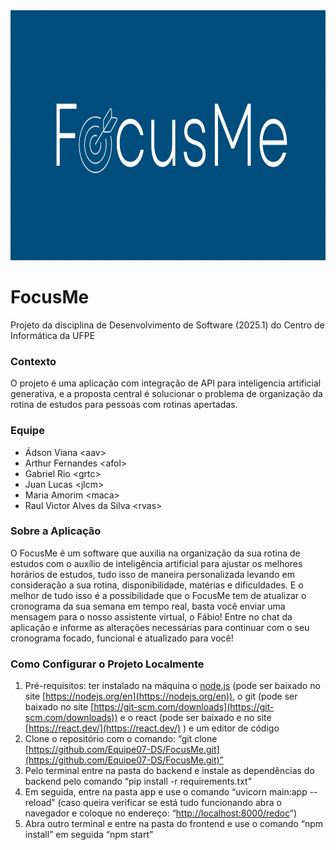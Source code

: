 <img src="assets/FocusMe-Logo.png" height="400px">

# **FocusMe**
Projeto da disciplina de Desenvolvimento de Software (2025.1) do Centro de Informática da UFPE

### **Contexto**
O projeto é uma aplicação com integração de API para inteligencia artificial generativa, e a proposta central é solucionar o problema de organização da rotina de estudos para pessoas com rotinas apertadas.

### **Equipe**
* Ádson Viana \<aav>
* Arthur Fernandes \<afol>
* Gabriel Rio \<grtc>
* Juan Lucas \<jlcm>
* Maria Amorim \<maca>
* Raul Victor Alves da Silva \<rvas>

### **Sobre a Aplicação**

O FocusMe é um software que auxilia na organização da sua rotina de estudos com o auxílio de inteligência artificial para ajustar os melhores horários de estudos, tudo isso de maneira personalizada levando em consideração a sua rotina, disponibilidade, matérias e dificuldades. E o melhor de tudo isso é a possibilidade que o FocusMe tem de atualizar o cronograma da sua semana em tempo real, basta você enviar uma mensagem para o nosso assistente virtual, o Fábio! Entre no chat da aplicação e informe as alterações necessárias para continuar com o seu cronograma focado, funcional e atualizado para você!

### **Como Configurar o Projeto Localmente**

1. Pré-requisitos: ter instalado na máquina o [node.js](http://node.js) (pode ser baixado no site [https://nodejs.org/en](https://nodejs.org/en)), o git (pode ser baixado no site [https://git-scm.com/downloads](https://git-scm.com/downloads)) e o react (pode ser baixado e no site [https://react.dev/](https://react.dev/) ) e um editor de código
2. Clone o repositório com o comando: “git clone [https://github.com/Equipe07-DS/FocusMe.git](https://github.com/Equipe07-DS/FocusMe.git)”
3. Pelo terminal entre na pasta do backend e instale as dependências do backend pelo comando  “pip install \-r requirements.txt”
4. Em seguida, entre na pasta app e use o comando “uvicorn main:app  \--reload” (caso queira verificar se está tudo funcionando abra o navegador e coloque no endereço: “[http://localhost:8000/redoc](http://localhost:8000/redoc)”)
5. Abra outro terminal e entre na pasta do frontend e use o comando “npm install” em seguida “npm start”
